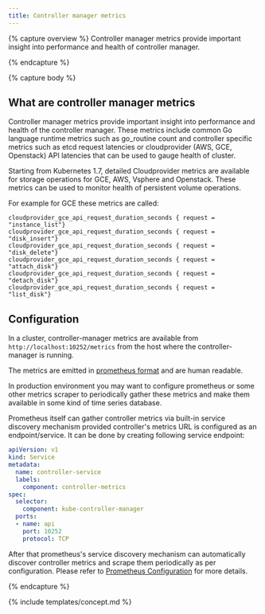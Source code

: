 ```yaml
---
title: Controller manager metrics
---
```


{% capture overview %}
Controller manager metrics provide important insight into performance and health of
controller manager.

{% endcapture %}

{% capture body %}
## What are controller manager metrics

Controller manager metrics provide important insight into performance and health of the controller manager.
These metrics include common Go language runtime metrics such as go_routine count and controller specific metrics such as
etcd request latencies or cloudprovider (AWS, GCE, Openstack) API latencies that can be used
to gauge health of cluster.

Starting from Kubernetes 1.7, detailed Cloudprovider metrics are available for storage operations for GCE, AWS, Vsphere and Openstack.
These metrics can be used to monitor health of persistent volume operations.

For example for GCE these metrics are called:

```
cloudprovider_gce_api_request_duration_seconds { request = "instance_list"}
cloudprovider_gce_api_request_duration_seconds { request = "disk_insert"}
cloudprovider_gce_api_request_duration_seconds { request = "disk_delete"}
cloudprovider_gce_api_request_duration_seconds { request = "attach_disk"}
cloudprovider_gce_api_request_duration_seconds { request = "detach_disk"}
cloudprovider_gce_api_request_duration_seconds { request = "list_disk"}
```



## Configuration


In a cluster, controller-manager metrics are available from `http://localhost:10252/metrics`
from the host where the controller-manager is running.

The metrics are emitted in [prometheus format](https://prometheus.io/docs/instrumenting/exposition_formats/) and are human readable.

In production environment you may want to configure prometheus or some other metrics scraper
to periodically gather these metrics and make them available in some kind of time series database.


Prometheus itself can gather controller metrics via built-in service discovery mechanism provided
controller's metrics URL is configured as an endpoint/service. It can be done by creating following service endpoint:

```yaml
apiVersion: v1
kind: Service
metadata:
  name: controller-service
  labels:
    component: controller-metrics
spec:
  selector:
    component: kube-controller-manager
  ports:
  - name: api
    port: 10252
    protocol: TCP
```

After that prometheus's service discovery mechanism can automatically discover controller metrics and scrape them periodically as per configuration. Please refer to [Prometheus Configuration](https://prometheus.io/docs/operating/configuration/) for
more details.


{% endcapture %}

{% include templates/concept.md %}
